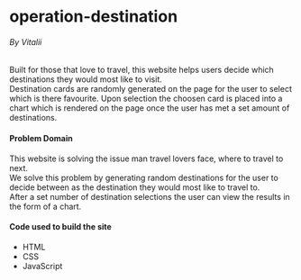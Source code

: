 # operation-destination

###### By Vitalii

Built for those that love to travel, this website helps users decide which destinations they would most like to visit.  
Destination cards are randomly generated on the page for the user to select which is there favourite. Upon selection the choosen card is placed into a chart which is rendered on the page once the user has met a set amount of destinations.

#### Problem Domain

This website is solving the issue man travel lovers face, where to travel to next.  
We solve this problem by generating random destinations for the user to decide between as the destination they would most like to travel to.  
After a set number of destination selections the user can view the results in the form of a chart.

#### Code used to build the site

- HTML
- CSS
- JavaScript
